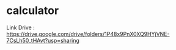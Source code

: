 # calculator

Link Drive : https://drive.google.com/drive/folders/1P48x9PnX0XQ9HYjVNE-7CsLh50_tHAvt?usp=sharing
